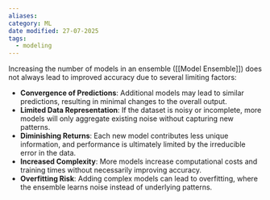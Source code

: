 ```yaml
---
aliases: 
category: ML
date modified: 27-07-2025
tags:
  - modeling
---
```


Increasing the number of models in an ensemble ([[Model Ensemble]]) does not always lead to improved accuracy due to several limiting factors:

- **Convergence of Predictions**: Additional models may lead to similar predictions, resulting in minimal changes to the overall output.
- **Limited Data Representation**: If the dataset is noisy or incomplete, more models will only aggregate existing noise without capturing new patterns.
- **Diminishing Returns**: Each new model contributes less unique information, and performance is ultimately limited by the irreducible error in the data.
- **Increased Complexity**: More models increase computational costs and training times without necessarily improving accuracy.
- **Overfitting Risk**: Adding complex models can lead to overfitting, where the ensemble learns noise instead of underlying patterns.
